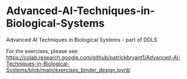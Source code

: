 # Advanced-AI-Techniques-in-Biological-Systems
Advanced AI Techniques in Biological Systems - part of DDLS

For the exercises, please see: https://colab.research.google.com/github/patrickbryant1/Advanced-AI-Techniques-in-Biological-Systems/blob/main/exercises_binder_design.ipynb
